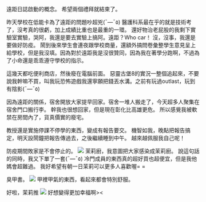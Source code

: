 遠距日誌啟動的概念。
希望兩個禮拜就結束了。

昨天學校在低能卡為了遠距的問題吵超兇(¯―¯٥)
醫護科系最在乎的就是技術考了，沒考真的很虧，加上成績比重也是最重的一環。
還好物治老屁股的我剩下實驗室實驗，哭阿，我還是要去實驗上搞阿。遠距？Who car！
沒，沒事，我還是要做好防疫。
鬧到後來學生會連夜跟學校商量，還額外搞問卷彙整學生意見呈上給學校，但是我沒填。因為對於遠距我是沒很贊同，因為我在著學分跑啊，不過為了小命還是乖乖遵守學校的指示。

這幾天都吃便利商店，然後廢在電腦前面。
惡靈古堡8的實況一整個追起來，不要說我幹嘛不買，叫我玩恐怖遊戲我還寧願把錢丟水溝。之前有玩過outlast，玩到有陰影(¯―¯٥)

因為遠距的關係，宿舍開放大家提早回家。宿舍一堆人搬走了，今天超多人聚集在宿舍門口搬行李。
幹我也很想回家，但是現在彰化比高雄更危。
所以感覺我被軟禁在房間內了，貨真價實的廢宅。

教授還是實施停課不停學的東西，變成有報告要交。
機智如我，晚點把報告搞定，明天設鬧鐘把報告傳過去，之後繼續睡到中午。
越來越佩服我自己呢！

防疫期間敗家是不會停止的。
![](https://1.bp.blogspot.com/-h2IIjSVsKCk/YKDU09AtsqI/AAAAAAAAJDI/e2r4cQtQPAwgS3zkuLwyj0gFQg1lLxq6wCPcBGAsYHg/s4032/P_20210516_161210.jpg)
茉莉廚，我意圖把大家感染成茉莉廚。
說這句話的同時，我又下單了一套(¯―¯٥)
冷門成員的東西真的超好買也超便宜，但是我他媽會超難過。
我好希望有朝一日茉莉可以更多人喜歡喔= =

臭甲書。
![](https://1.bp.blogspot.com/-19PY_q77vUg/YKEN-5JdtpI/AAAAAAAAJDo/QKLgMH_IQBwDhSXc7-tgPbCOXweFPSefgCPcBGAsYHg/s4032/P_20210516_161404.jpg)
甲裡甲氣的東西，看起來都會特別舒服。

好啦，茉莉推
![](https://1.bp.blogspot.com/-59CoZnoKHyY/YKDU04RMARI/AAAAAAAAJDI/lK_Vw_IpAFQERm2mfc_gubBFJAfqs2lFACPcBGAsYHg/s1358/1621150443916.jpg)
好想變得更加幸福啊><
<!-- ##{"timestamp":1621168740}## -->